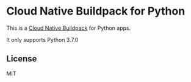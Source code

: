 # Cloud Native Buildpack for Python

This is a [Cloud Native Buildpack](https://buildpacks.io) for Python apps.

It only supports Python 3.7.0

## License

MIT

